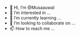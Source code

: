 - 👋 Hi, I’m @Musaauwal
- 👀 I’m interested in ...
- 🌱 I’m currently learning ...
- 💞️ I’m looking to collaborate on ...
- 📫 How to reach me ...

<!---
Musaauwal/Musaauwal is a ✨ special ✨ repository because its `README.md` (this file) appears on your GitHub profile.
You can click the Preview link to take a look at your changes.
--->

